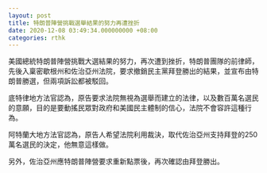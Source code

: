 ```yaml
---
layout: post
title: 特朗普陣營挑戰選舉結果的努力再遭挫折
date: 2020-12-08 03:49:34.000000000 +08:00
categories: rthk
---
```


美國總統特朗普陣營挑戰大選結果的努力，再次遭到挫折，特朗普團隊的前律師，先後入稟密歇根州和佐治亞州法院，要求撤銷民主黨拜登勝出的結果，並宣布由特朗普勝選，但兩項訴訟都被駁回。

底特律地方法官認為，原告要求法院無視為選舉而建立的法律，以及數百萬名選民的意願，目的是要動搖民眾對政府和美國民主體制的信心，法院不會容許這種行為。

阿特蘭大地方法官認為，原告人希望法院利用裁決，取代佐治亞州支持拜登的250萬名選民的決定，他無意這樣做。

另外，佐治亞州應特朗普陣營要求重新點票後，再次確認由拜登勝出。
